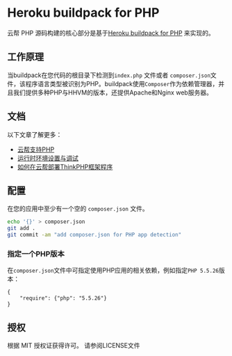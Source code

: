 # Heroku buildpack for PHP

云帮 PHP 源码构建的核心部分是基于[Heroku buildpack for PHP](http://devcenter.heroku.com/articles/buildpacks) 来实现的。

## 工作原理

当buildpack在您代码的根目录下检测到`index.php` 文件或者 `composer.json`文件，该程序语言类型被识别为PHP。buildpack使用`Composer`作为依赖管理器，并且我们提供多种PHP与HHVM的版本，还提供Apache和Nginx  web服务器。

## 文档

以下文章了解更多：

- [云帮支持PHP](http://www.rainbond.com/docs/stable/user-lang-docs/php/lang-php-overview.html)
- [运行时环境设置与调试](http://www.rainbond.com/docs/stable/user-lang-docs/php/lang-php-runtime.html)
- [如何在云帮部署ThinkPHP框架程序](http://www.rainbond.com/docs/stable/user-lang-docs/php/lang-php-thinkphp.html)

## 配置

在您的应用中至少有一个空的 `composer.json` 文件。
```bash
echo '{}' > composer.json
git add .
git commit -am "add composer.json for PHP app detection"
```

### 指定一个PHP版本

在`composer.json`文件中可指定使用PHP应用的相关依赖，例如指定`PHP 5.5.26`版本：

```
{
    "require": {"php": "5.5.26"}
}
```

## 授权

根据 MIT 授权证获得许可。 请参阅LICENSE文件
